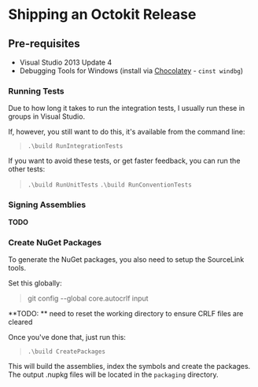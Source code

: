 # Shipping an Octokit Release

## Pre-requisites

 - Visual Studio 2013 Update 4
 - Debugging Tools for Windows (install via [Chocolatey](http://chocolatey.org) - `cinst windbg`)

### Running Tests

Due to how long it takes to run the integration tests, I usually run these in groups in Visual Studio.

If, however, you still want to do this, it's available from the command line:

> `.\build RunIntegrationTests`

If you want to avoid these tests, or get faster feedback, you can run the other
tests:

> `.\build RunUnitTests`
> `.\build RunConventionTests`

### Signing Assemblies

**TODO**

### Create NuGet Packages

To generate the NuGet packages, you also need to setup the SourceLink tools.

Set this globally:

> git config --global core.autocrlf input

**TODO: ** need to reset the working directory to ensure CRLF files are cleared

Once you've done that, just run this:

> `.\build CreatePackages`

This will build the assemblies, index the symbols and create the packages. The
output .nupkg files will be located in the `packaging` directory.